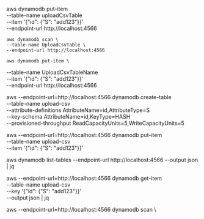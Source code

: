 aws dynamodb put-item \
    --table-name uploadCsvTable \
    --item '{"id": {"S": "add123"}}' \
    --endpoint-url http://localhost:4566



    aws dynamodb scan \
    --table-name UploadCsvTable \
    --endpoint-url http://localhost:4566

    aws dynamodb put-item \
  --table-name UploadCsvTableName \
  --item '{"id": {"S": "add123"}}' \
  --endpoint-url http://localhost:4566


aws --endpoint-url=http://localhost:4566 dynamodb create-table \
  --table-name upload-csv \
  --attribute-definitions AttributeName=id,AttributeType=S \
  --key-schema AttributeName=id,KeyType=HASH \
  --provisioned-throughput ReadCapacityUnits=5,WriteCapacityUnits=5


aws --endpoint-url=http://localhost:4566 dynamodb put-item \
  --table-name upload-csv \
  --item '{"id": {"S": "add123"}}'


aws dynamodb list-tables --endpoint-url http://localhost:4566 --output json | jq

aws --endpoint-url=http://localhost:4566 dynamodb get-item \
  --table-name upload-csv \
  --key '{"id": {"S": "add123"}}' \
  --output json | jq

aws --endpoint-url=http://localhost:4566 dynamodb scan \